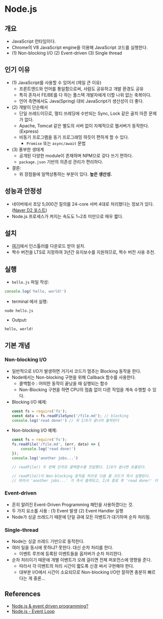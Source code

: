# Node.js


## 개요
- JavaScript 런타임이다.
- Chrome의 V8 JavaScript engine을 이용해 JavaScript 코드를 실행한다.
- (1) Non-blocking I/O (2) Event-driven (3) Single thread


## 인기 이유
- (1) JavaScript를 사용할 수 있어서 (제일 큰 이유)
  - 프론트엔드와 언어를 통일함으로써, 사람도 공유하고 개발 환경도 공유
  - 특히 혼자서 FE/BE를 다 하는 풀스택 개발자에게 더할 나위 없는 축복이다.
  - 언어 측면에서도 Java(Spring) 대비 JavaScript가 생산성이 더 좋다.
- (2) 개발이 단순해서
  - 단일 쓰레드이므로, 멀티 쓰레딩에 수반되는 Sync, Lock 같은 골치 아픈 문제가 없다.
  - Apache, Tomcat 같은 별도의 서버 없이 자체적으로 웹서버가 동작한다. (Express)
  - 비동기 프로그램을 동기 프로그래밍 하듯이 편하게 할 수 있다.
    - ```Promise``` 또는 ```async/await``` 문법
- (3) 풍부한 생태계
  - 공개된 다양한 module이 존재하며 NPM으로 갖다 쓰기 편하다.
  - ```package.json``` 기반의 의존성 관리가 편리하다.
- 결론:
  - 위 장점들에 일맥상통하는 부분이 있다. **높은 생산성.**


## 성능과 안정성
- 네이버에서 초당 5,000건 질의를 24-core 서버 4대로 처리했다는 정보가 있다. ([Naver D2 포스트](https://d2.naver.com/helloworld/4994500))
- Node.js 프로세스가 켜지는 속도도 1~2초 미만으로 매우 짧다.


## 설치
- [여기](https://nodejs.org/en/download/)에서 인스톨러를 다운로드 받아 설치.
- 짝수 버전을 LTS로 지정하여 3년간 유지보수를 지원하므로, 짝수 버전 사용 추천.


## 실행
- ```hello.js``` 파일 작성:
```javascript
console.log('hello, world!')
```
- terminal 에서 실행:
```
node hello.js
```
- Output:
```
hello, world!
```


## 기본 개념

### Non-blocking I/O
- 일반적으로 I/O가 발생하면 거기서 코드가 멈추는 Blocking 동작을 한다.
- Node에서는 Non-blocking 구현을 위해 Callback 함수를 사용한다.
  - 콜백함수 : 어떠한 동작이 끝났을 때 실행되는 함수
  - Non-Blocking 구현을 하면 CPU의 멈춤 없이 다른 작업을 계속 수행할 수 있다.
- Blocking I/O 예제:
    ```javascript
    const fs = require('fs');
    const data = fs.readFileSync('/file.md'); // blocking
    console.log('read done!') // 위 I/O가 끝나야 출력된다
    ```
- Non-blocking I/O 예제:
    ```javascript
    const fs = require('fs');
    fs.readFile('/file.md', (err, data) => {
        console.log('read done!')
    });
    console.log('another jobs...')

    // readFile() 두 번째 인자로 콜백함수를 전달했다. I/O가 끝나면 호출된다.

    // readFile()이 Non-blocking 동작을 하므로 다음 줄 코드가 즉시 실행된다.
    // 따라서 'another jobs...' 가 즉시 출력되고, I/O 종료 후 'read done!' 이 출력된다.
    ```

### Event-driven
- 흔히 알려진 Event-Driven Programming 패턴을 사용하겠다는 것.
- 두 가지 요소를 사용 : (1) Event 발생 (2) Event Handler 실행
- Node가 싱글 쓰레드기 때문에 단일 큐에 모든 이벤트가 대기하며 순차 처리됨.

### Single-thread
- Node는 싱글 쓰레드 기반으로 동작한다.
- 여러 일을 동시에 못하냐? 못한다. 대신 순차 처리를 한다.
  - 이벤트 루프에 등록된 이벤트들을 옵저버가 순차 처리한다.
- 순차 처리이기 때문에 개별 이벤트가 오래 걸리면 전체 퍼포먼스에 영향을 준다.
  - 따라서 각 이벤트의 처리 시간이 짧도록 신경 써서 구현해야 한다.
  - 대부분 I/O에서 시간이 소요되므로 Non-blocking I/O만 잘하면 충분히 빠르다는 게 중론...


## References
- [Node.js & event driven programming?](https://lygggg.github.io/blog/nodejs/)
- [Node.js - Event Loop](https://www.tutorialspoint.com/nodejs/nodejs_event_loop.htm)
